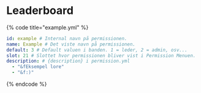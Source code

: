 # Leaderboard

{% code title="example.yml" %}
```yaml
id: example # Internal navn på permissionen.
name: Example # Det viste navn på permissionen.
default: 3 # Default valuen i banden. 1 = leder, 2 = admin, osv...
slot: 21 # Slottet hvor permissionen bliver vist i Permission Menuen.
description: # {description} i permission.yml
  - "&fEksempel lore"
  - "&f:)"
```
{% endcode %}

